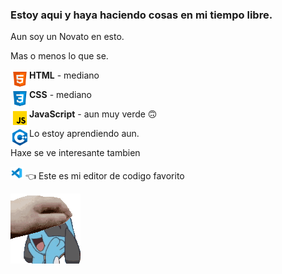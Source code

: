 <h3>Estoy aqui y haya haciendo cosas en mi tiempo libre.</h3>
Aun soy un Novato en esto.

Mas o menos lo que se.

<img src = "icons8-html-5-96.png" width = "30px" height = "auto" align = "left">  **HTML** - mediano

<img src = "icons8-css3-96.png" width = "30px" height = "auto" align = "left">  **CSS** - mediano

<img src = "icons8-javascript-96.png" width = "30px" height = "auto" align = "left">  **JavaScript** - aun muy verde 🙃

<img src = "icons8-c++-96.png" width = "30px" height = "auto" align = "left"> Lo estoy aprendiendo aun.

Haxe se ve interesante tambien

<a href = "https://github.com/Microsoft/vscode"><img src = "icons8-visual-studio-code-2019-96.png" width = "20px" height = "auto" aling = "right"></a> 👈 Este es mi editor de codigo favorito


<a href= "E4kbCZdVEAIjwkB.png"><img src = "ac148350-6bb2-4595-9ff6-f5b127a539d9.gif" align = "left"></a>
<!-- A estas alturas no es necesario decir que me gusta Riolu/Lucario -->
